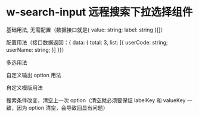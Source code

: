 <script setup>
import DemoPlayground from '../../components/DemoPlayground.vue';
import Basic from './demo/basic.vue';
import Config from './demo/config.vue';
import Multiple from './demo/multiple.vue';
import Custom from './demo/custom.vue';
import CustomSlot from './demo/slot.vue';
import Clear from './demo/clear.vue';
</script>

# w-search-input 远程搜索下拉选择组件
基础用法, 无需配置（数据接口就是{ value: string; label: string }[]） <demo-playground> <basic /> </demo-playground>

配置用法（接口数据返回：{ data: { total: 3, list: [{ userCode: string; userName: string; }] }}） <demo-playground> <config /> </demo-playground>

多选用法 <demo-playground> <multiple /> </demo-playground>

自定义输出 option 用法 <demo-playground> <custom /> </demo-playground>

自定义模版用法 <demo-playground> <CustomSlot></CustomSlot> </demo-playground>

搜索条件改变，清空上一次 option（清空就必须要保证 labelKey 和 valueKey 一致，因为 option 清空，会导致回显有问题） <demo-playground> <clear /> </demo-playground>

